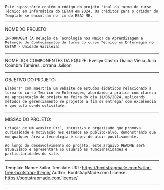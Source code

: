     Este repositório contém o código do projeto final da turma do curso Técnico em Informática do CETAM em 2024. Os créditos para o criador do Template se encontram no fim do READ ME.

-----------------------------------------------------------------------

NOME DO PROJETO:

    INFORMAGEM (A Relação da Tecnologia nos Meios de Aprendizagem e Retenção de Conhecimentos da turma do curso Técnico em Enfermagem no CETAM - Unidade Galiléia).

-----------------------------------------------------------------------

NOME DOS COMPONENTES DA EQUIPE:
    Evellyn Castro
    Thaina Vieira
    Julia Coimbra
    Tamires Lorrana
    Jailson

-----------------------------------------------------------------------

OBJETIVO DO PROJETO:
    
    Elaborar com maestria um website de estudos didáticos relacionado à turma do curso Técnico em Enfermagem, abordando a prática com clareza na apresentação do projeto na feira do dia 18/06/2024, aplicando métodos de gerenciamento de projetos a fim de entregar com excelência o que está sendo solicitado.

-----------------------------------------------------------------------

MISSÃO DO PROJETO:

    Criação de um website útil, intuitivo e organizado que promova curiosidade e motivação nos estudos ao público-alvo, demonstrando que em qualquer área a tecnologia é capaz de atuar positivamente.

    Ao longo do desenvolvimento do projeto, este arquivo README será atualizado e apresentará ao usuário as funcionalidades e particularidades do site.

-----------------------------------------------------------------------

Template Name: Sailor
Template URL: https://bootstrapmade.com/sailor-free-bootstrap-theme/
Author: BootstrapMade.com
License: https://bootstrapmade.com/license/

-----------------------------------------------------------------------
